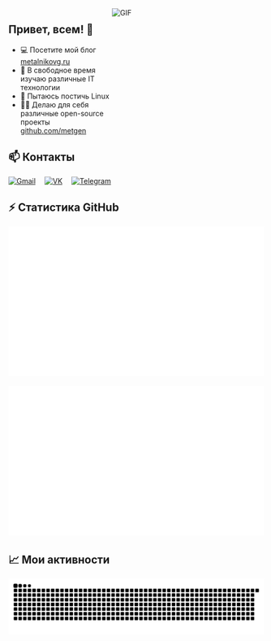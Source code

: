 <img alt="GIF" align="right" src="https://media3.giphy.com/media/v1.Y2lkPTc5MGI3NjExMHZweWwxOHhocnd1aWNjM2owcWRnaG93M3F5M205Y3F2Mml3ZXU2NCZlcD12MV9pbnRlcm5hbF9naWZfYnlfaWQmY3Q9Zw/dxn6fRlTIShoeBr69N/giphy.gif" width="300px" height="300" />

## Привет, всем! 👋
- 💻 Посетите мой блог [metalnikovg.ru](https://metalnikovg.ru)
- 🌱 В свободное время изучаю различные IT технологии
- 🐧 Пытаюсь постичь Linux
- 👨‍💻 Делаю для себя различные open-source проекты [github.com/metgen](https://github.com/metgen)

## 📫 Контакты
[<img alt="Gmail" src="https://img.shields.io/badge/Gmail-D14836?style=for-the-badge&logo=gmail&logoColor=white"/>](mailto:metalnikov.gennadiy@gmail.com)&emsp;
[<img alt="VK" src="https://img.shields.io/badge/вконтакте-%232E87FB.svg?&style=for-the-badge&logo=vk&logoColor=white"/>](https://vk.com/gennadii_m)&emsp;
[<img alt="Telegram" src="https://img.shields.io/badge/Telegram-2CA5E0?style=for-the-badge&logo=telegram&logoColor=white"/>](https://t.me/gennadiy_m)&emsp;

## :zap: Статистика GitHub
<p align="center">
  <img src='https://github.com/metgen/github-stats/blob/master/generated/overview.svg#gh-dark-mode-only'>&emsp;
  <img src='https://github.com/metgen/github-stats/blob/master/generated/languages.svg#gh-dark-mode-only'>
</p>

## 📈 Мои активности

<picture>
  <source media="(prefers-color-scheme: dark)" srcset="https://raw.githubusercontent.com/metgen/metgen/output/github-contribution-grid-snake-dark.svg">
  <source media="(prefers-color-scheme: light)" srcset="https://raw.githubusercontent.com/metgen/metgen/output/github-contribution-grid-snake.svg">
  <img alt="github contribution grid snake animation" src="https://raw.githubusercontent.com/metgen/metgen/output/github-contribution-grid-snake.svg">
</picture>

<!--
**metgen/metgen** is a ✨ _special_ ✨ repository because its `README.md` (this file) appears on your GitHub profile.

Here are some ideas to get you started:

- 🔭 I’m currently working on ...
- 🌱 I’m currently learning ...
- 👯 I’m looking to collaborate on ...
- 🤔 I’m looking for help with ...
- 💬 Ask me about ...
- 📫 How to reach me: ...
- 😄 Pronouns: ...
- ⚡ Fun fact: ...
-->
